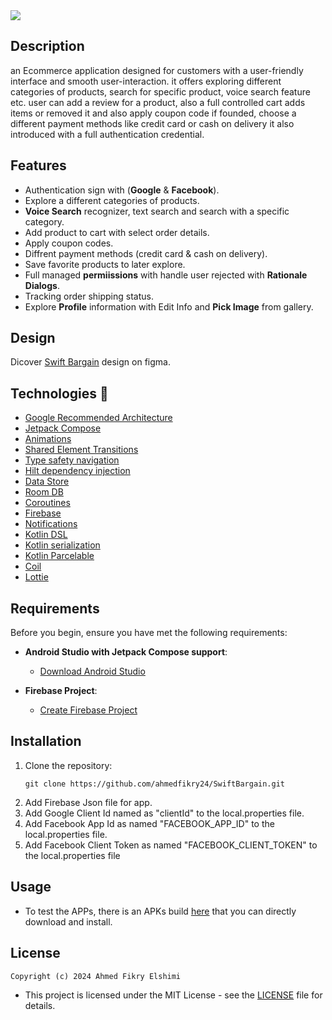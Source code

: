 <img src="https://github.com/user-attachments/assets/f5af0a69-6c4e-45c7-b9d1-2a491564a305">

## Description

an Ecommerce application designed for customers with a user-friendly interface and smooth user-interaction. it offers exploring different categories of products, search for specific product, voice search feature etc. user can add a review for a product, also a full controlled cart adds items or removed it and also apply coupon code if founded, choose a different payment methods like credit card or cash on delivery it also introduced with a full authentication credential.

## Features
- Authentication sign with (__Google__ & __Facebook__).
- Explore a different categories of products.
- __Voice Search__ recognizer, text search and search  with a specific category.
- Add product to cart with select order details.
- Apply coupon codes.
- Diffrent payment methods (credit card & cash on delivery).
- Save favorite products to later explore.
- Full managed __permiissions__ with handle user rejected with __Rationale Dialogs__.
- Tracking order shipping status.
- Explore __Profile__ information with Edit Info and __Pick Image__ from gallery.

## Design
Dicover [Swift Bargain](https://www.figma.com/design/PI1QtHgiS7jjVts5pDUYPg/Android-training-E-commerce-UI-Kit-(Community)?node-id=0-1&node-type=canvas&t=cmTbc7G3zo4NYlhF-0) design on figma.

## Technologies 🚀
- [Google Recommended Architecture](https://developer.android.com/topic/architecture#recommended-app-arch)
- [Jetpack Compose](https://developer.android.com/compose#:~:text=Jetpack%20Compose%20is%20Android%E2%80%99s%20recommended%20modern)
- [Animations](https://developer.android.com/develop/ui/compose/animation/introduction)
- [Shared Element Transitions](https://developer.android.com/develop/ui/compose/animation/shared-elements)
- [Type safety navigation](https://developer.android.com/guide/navigation/design/type-safety)
- [Hilt dependency injection](https://developer.android.com/training/dependency-injection/hilt-android)
- [Data Store](https://developer.android.com/jetpack/androidx/releases/datastore)
- [Room DB](https://developer.android.com/training/data-storage/room)
- [Coroutines](https://developer.android.com/kotlin/coroutines)
- [Firebase](https://firebase.google.com/)
- [Notifications](https://developer.android.com/develop/ui/views/notifications)
- [Kotlin DSL](https://docs.gradle.org/current/userguide/kotlin_dsl.html)
- [Kotlin serialization](https://developer.android.com/reference/java/io/Serializable)
- [Kotlin Parcelable](https://developer.android.com/reference/android/os/Parcelable)
- [Coil](https://coil-kt.github.io/coil/compose/#:~:text=To%20add%20support%20for%20Jetpack%20Compose,)
- [Lottie](https://github.com/airbnb/lottie-android)

## Requirements
Before you begin, ensure you have met the following requirements:
- **Android Studio with Jetpack Compose support**:
    - [Download Android Studio](https://developer.android.com/studio)
      
 - **Firebase Project**:
    - [Create Firebase Project](https://console.firebase.google.com/u/0/)


 ## Installation
1. Clone the repository:
    ```
   git clone https://github.com/ahmedfikry24/SwiftBargain.git
    ```
3. Add Firebase Json file for app.
4. Add Google Client Id named as "clientId" to the local.properties file.
5. Add  Facebook App Id as named "FACEBOOK_APP_ID" to the local.properties file.
6. Add  Facebook Client Token as named "FACEBOOK_CLIENT_TOKEN" to the local.properties file

## Usage
- To test the APPs, there is an APKs build  [here](https://github.com/ahmedfikry24/SwiftBargain/tree/master/app/release/app-release.apk)  that you can directly download and install.

## License
    Copyright (c) 2024 Ahmed Fikry Elshimi
- This project is licensed under the MIT License - see the [LICENSE](https://github.com/ahmedfikry24/SwiftBargain/blob/master/LICENSE) file for details.

